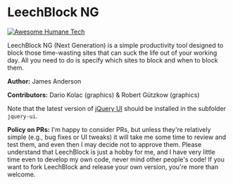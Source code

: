 # LeechBlock NG

[![Awesome Humane Tech](https://raw.githubusercontent.com/humanetech-community/awesome-humane-tech/main/humane-tech-badge.svg?sanitize=true)](https://github.com/humanetech-community/awesome-humane-tech)

LeechBlock NG (Next Generation) is a simple productivity tool designed to block those time-wasting sites that can suck the life out of your working day. All you need to do is specify which sites to block and when to block them.

**Author:** James Anderson

**Contributors:** Dario Kolac (graphics) & Robert Gützkow (graphics)

Note that the latest version of [jQuery UI](https://jqueryui.com/) should be installed in the subfolder `jquery-ui`.

**Policy on PRs:** I'm happy to consider PRs, but unless they're relatively simple (e.g., bug fixes or UI tweaks) it will take me some time to review and test them, and even then I may decide not to approve them. Please understand that LeechBlock is just a hobby for me, and I have very little time even to develop my own code, never mind other people's code! If you want to fork LeechBlock and release your own version, you're more than welcome.
